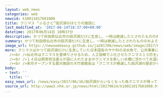 ```yaml
---
layout: web_news
categories: web
newsid: k10011017601000
title: クニマス “ふるさと”田沢湖のほとりの施設に
last_modified_at: '2017-06-14T18:37:00+09:00'
datetime: 2017年06月14日 18時37分
description: かつて秋田県仙北市の田沢湖だけに生息し、一時は絶滅したとされたもののおよそ７０年ぶりに山梨県で生息が確認されたクニマスが、田沢湖のほとりに来月オープンする展示施設に移されました。
summary: かつて秋田県仙北市の田沢湖だけに生息し、一時は絶滅したとされたもののおよそ７０年ぶりに山梨県で生息が確認されたクニマスが、田沢湖のほとりに来月オープンする展示施設に移されました。
image_url: https://newswebeasy.github.io/ja201706/news/web/image/2017/06/16/k10011017601000.jpg
more: クニマスはかつて田沢湖だけに生息していた日本固有のサケ科の淡水魚で、公共事業による水質の悪化で絶滅したとされていました。<br /><br />しかし７年前、東京海洋大学の客員准教授、「さかなクン」が魚類学者の依頼でクニマスの絵を描くために、外見が似ているとされるヒメマスを山梨県の西湖から送ってもらったところ、特徴がヒメマスと異なることがわかり、およそ７０年ぶりにクニマスの生息が確認されました。<br
  /><br />仙北市はクニマスを里帰りさせるため、人工授精でふ化させたクニマス１０匹を山梨県から借りており、１４日は北秋田市の飼育施設から田沢湖のほとりに来月オープンする展示施設に５匹を移しました。<br
  /><br />１４日は飼育担当者らが袋に入れたままのクニマスを新しい水槽に浮かべて水温に慣らしたあと、水の中に放しました。<br /><br />父親がクニマス漁師だった仙北市の三浦久さんは「クニマスの子孫が長い時間をかけて帰ってきてくれた。今後はクニマスが湖を泳げるような環境を作っていきたい」と話していました。<br
  /><br />来月オープンする展示施設の大竹敦館長は「クニマスが絶滅した田沢湖の歴史から多くの教訓を学ぶことができます。過去を理解し、未来を考える施設にしたい」と話していました。
body:
- text: ''
  title: ''
easy_news_url: /news/easy/2017/06/16/田沢湖からいなくなった魚クニマスが帰ってきた/
source_url: http://www3.nhk.or.jp/news/html/20170614/k10011017601000.html
...
```

